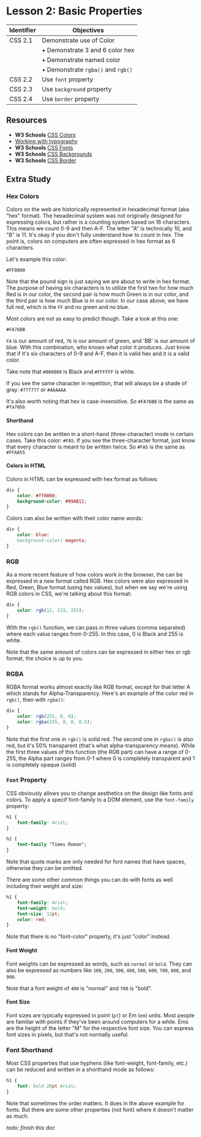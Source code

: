 # Lesson 2: Basic Properties

Identifier   | Objectives
-------------|------------
CSS 2.1      | Demonstrate use of Color 
             | &bull; Demonstrate 3 and 6 color hex
             | &bull; Demonstrate named color
             | &bull; Demonstrate `rgba()` and `rgb()`
CSS 2.2      | Use `font` property
CSS 2.3      | Use `background` property
CSS 2.4      | Use `border` property

## Resources
- __W3 Schools__ [CSS Colors](http://www.w3schools.com/cssref/css_colors.asp)
- [Working with typography](http://learn.shayhowe.com/html-css/working-with-typography/)
- __W3 Schools__ [CSS Fonts](http://www.w3schools.com/css/css_font.asp)
- __W3 Schools__ [CSS Backgrounds](http://www.w3schools.com/css/css_background.asp) 
- __W3 Schools__ [CSS Border](http://www.w3schools.com/css/css_border.asp)

## Extra Study

### Hex Colors

Colors on the web are historically represented in hexadecimal format (aka "hex" format). The hexadecimal system was not originally designed for expressing colors, but rather is a counting system based on 16 characters. This means we count 0-9 and then A-F. The letter "A" is technically 10, and "B" is 11. It's okay if you don't fully understand how to count in hex. The point is, colors on computers are often expressed in hex format as 6 characters.

Let's example this color:

```
#FF0000
```

Note that the pound sign is just saying we are about to write in hex format. The purpose of having six characters is to utilize the first two for how much Red is in our color, the second pair is how much Green is in our color, and the third pair is how much Blue is in our color. In our case above, we have full red, which is the `FF` and no green and no blue.

Most colors are not as easy to predict though. Take a look at this one:

```
#FA76BB
```

`FA` is our amount of red, `76` is our amount of green, and 'BB' is our amount of blue. With this combination, who knows what color it produces. Just know that if it's six characters of 0-9 and A-F, then it is valid hex and it is a valid color.

Take note that `#000000` is Black and `#FFFFFF` is white. 

If you see the same character in repetition, that will always be a shade of gray: `#777777` or `#AAAAAA`

It's also worth noting that hex is case-insensitive. So `#FA76BB` is the same as `#fa76bb` 

#### Shorthand

Hex colors can be written in a short-hand (three-character) mode in certain cases. Take this color: `#FA5`. If you see the three-character format, just know that every character is meant to be written twice. So `#FA5` is the same as `#FFAA55`

#### Colors in HTML

Colors in HTML can be expressed with hex format as follows:

```css
div {
    color: #ff0000;
    background-color: #99AB11;
}
```

Colors can also be written with their color name words:

```css
div {
    color: blue:
    background-color: magenta;
}
```

### RGB

As a more recent feature of how colors work in the browser, the can be expressed in a new format called RGB. Hex colors were also expressed in Red, Green, Blue format (using hex values), but when we say we're using RGB colors in CSS, we're talking about this format:

```css
div {
    color: rgb(12, 233, 255);
}
```

With the `rgb()` function, we can pass in three values (comma separated) where each value ranges from 0-255. In this case, 0 is Black and 255 is white. 

Note that the same amount of colors can be expressed in either hex or rgb format, the choice is up to you.

### RGBA

RGBA format works almost exactly like RGB format, except for that letter A which stands for Alpha-Transparency. Here's an example of the color red in `rgb()`, then with `rgba()`:

```css
div {
    color: rgb(255, 0, 0);
    color: rgba(255, 0, 0, 0.5);
}
```

Note that the first one in `rgb()` is solid red. The second one in `rgba()` is also red, but it's 50% transparent (that's what alpha-transparency means). While the first three values of this function (the RGB part) can have a range of 0-255, the Alpha part ranges from 0-1 where 0 is completely transparent and 1 is completely opaque (solid)

### `Font` Property

CSS obviously allows you to change aesthetics on the design like fonts and colors. To apply a specif font-family to a DOM element, use the `font-family` property:

```css
h1 {
    font-family: Arial;
}

h2 {
    font-family "Times Roman";
}
```

Note that quote marks are only needed for font names that have spaces, otherwise they can be omitted. 

There are some other common things you can do with fonts as well including their weight and size:

```css
h1 {
    font-family: Arial;
    font-weight: bold;
    font-size: 12pt;
    color: red;
}
```

Note that there is no "font-color" property, it's just "color" instead.

#### Font Weight

Font weights can be expressed as words, such as `normal` or `bold`. They can also be expressed as numbers like `100`, `200`, `300`, `400`, `500`, `600`, `700`, `800`, and `900`.

Note that a font weight of `400` is "normal" and `700` is "bold".

#### Font Size

Font sizes are typically expressed in point (`pt`) or Em (`em`) units. Most people are familiar with points if they've been around computers for a while. Ems are the height of the letter "M" for the respective font size. You can express font sizes in pixels, but that's not normally useful. 

### Font Shorthand

Most CSS properties that use hyphens (like font-weight, font-family, etc.) can be reduced and written in a shorthand mode as follows:

```css
h1 {
    font: bold 20pt Arial;
}
```

Note that sometimes the order matters. It does in the above example for fonts. But there are some other properties (not font) where it doesn't matter as much.

_todo: finish this doc_